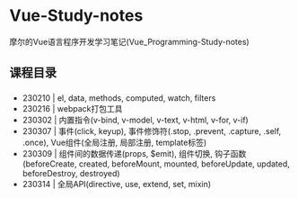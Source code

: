 # Vue-Study-notes
摩尔的Vue语言程序开发学习笔记(Vue_Programming-Study-notes)

## 课程目录
###
* 230210 | el, data, methods, computed, watch, filters
* 230216 | webpack打包工具
* 230302 | 内置指令(v-bind, v-model, v-text, v-html, v-for, v-if)
* 230307 | 事件(click, keyup), 事件修饰符(.stop, .prevent, .capture, .self, .once), Vue组件(全局注册, 局部注册, template标签)
* 230309 | 组件间的数据传递(props, $emit), 组件切换, 钩子函数(beforeCreate, created, beforeMount, mounted, beforeUpdate, updated, beforeDestroy, destroyed)
* 230314 | 全局API(directive, use, extend, set, mixin)